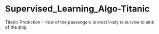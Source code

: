 # Supervised_Learning_Algo-Titanic
Titanic Prediction - How of the passengers is most likely to survive to sink of the ship.
